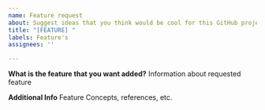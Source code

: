 ```yaml
---
name: Feature request
about: Suggest ideas that you think would be cool for this GitHub project!
title: "[FEATURE] "
labels: Feature's
assignees: ''

---
```


**What is the feature that you want added?**
Information about requested feature

**Additional Info**
Feature Concepts, references, etc.
